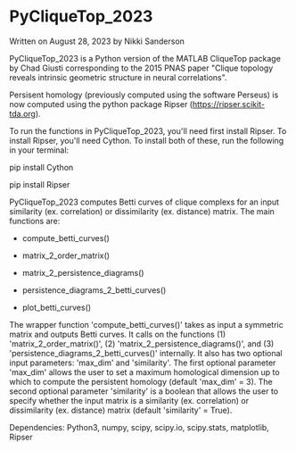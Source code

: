 # PyCliqueTop_2023
Written on August 28, 2023 by Nikki Sanderson

PyCliqueTop_2023 is a Python version of the MATLAB CliqueTop package by Chad Giusti corresponding to the 2015 PNAS paper "Clique topology reveals intrinsic geometric structure in neural correlations". 

Persisent homology (previously computed using the software Perseus) is now computed using the python package Ripser (https://ripser.scikit-tda.org). 

To run the functions in PyCliqueTop_2023, you'll need first install Ripser. To install Ripser, you'll need Cython. To install both of these, run the following in your terminal:

pip install Cython

pip install Ripser

PyCliqueTop_2023 computes Betti curves of clique complexs for an input similarity (ex. correlation) or dissimilarity (ex. distance) matrix.  The main functions are:

* compute_betti_curves() 

* matrix_2_order_matrix() 

* matrix_2_persistence_diagrams() 

* persistence_diagrams_2_betti_curves() 

* plot_betti_curves()

The wrapper function 'compute_betti_curves()' takes as input a symmetric matrix and outputs Betti curves.  It calls on the functions (1) 'matrix_2_order_matrix()', (2) 'matrix_2_persistence_diagrams()', and (3) 'persistence_diagrams_2_betti_curves()' internally. It also has two optional input parameters: 'max_dim' and 'similarity'.  The first optional parameter 'max_dim' allows the user to set a maximum homological dimension up to which to compute the persistent homology (default 'max_dim' = 3).  The second optional parameter 'similarity' is a boolean that allows the user to specify whether the input matrix is a similarity (ex. correlation) or dissimilarity (ex. distance) matrix (default 'similarity' = True). 

Dependencies: Python3, numpy, scipy, scipy.io, scipy.stats, matplotlib, Ripser
